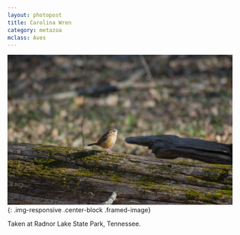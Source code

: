 ```yaml
---
layout: photopost
title: Carolina Wren
category: metazoa
mclass: Aves
---
```


![Carolina Wren](/images/metazoa/20180303_carolina_wren_small.jpg){: .img-responsive .center-block .framed-image}

Taken at Radnor Lake State Park, Tennessee.

